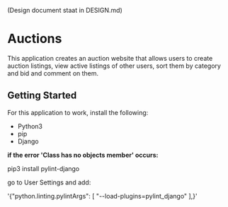 (Design document staat in DESIGN.md)

# Auctions

This application creates an auction website that allows users to create auction listings, 
view active listings of other users, sort them by category and bid and comment on them.

## Getting Started

For this application to work, install the following:
- Python3
- pip
- Django

**if the error 'Class has no objects member' occurs:**

pip3 install pylint-django

go to User Settings and add:

'{"python.linting.pylintArgs": [
     "--load-plugins=pylint_django"
],}'
